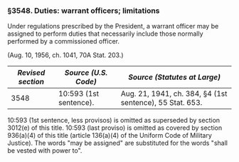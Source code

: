 ### §3548. Duties: warrant officers; limitations ###

Under regulations prescribed by the President, a warrant officer may be assigned to perform duties that necessarily include those normally performed by a commissioned officer.

(Aug. 10, 1956, ch. 1041, 70A Stat. 203.)

|*Revised section*| *Source (U.S. Code)* |              *Source (Statutes at Large)*              |
|-----------------|----------------------|--------------------------------------------------------|
|      3548       |10:593 (1st sentence).|Aug. 21, 1941, ch. 384, §4 (1st sentence), 55 Stat. 653.|

10:593 (1st sentence, less provisos) is omitted as superseded by section 3012(e) of this title. 10:593 (last proviso) is omitted as covered by section 936(a)(4) of this title (article 136(a)(4) of the Uniform Code of Military Justice). The words "may be assigned" are substituted for the words "shall be vested with power to".
